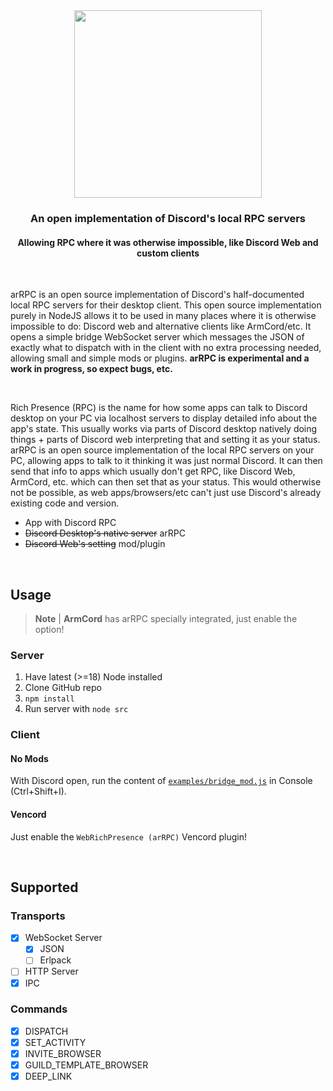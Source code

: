<div align="center">
  <img src="https://user-images.githubusercontent.com/19228318/202900211-95e8474b-edbb-4048-ba0b-a581a6d57fc4.png" width=300>
  <h3>An open implementation of Discord's local RPC servers</h3>
  <h4>Allowing RPC where it was otherwise impossible, like Discord Web and custom clients</h4>
</div>

<br>

arRPC is an open source implementation of Discord's half-documented local RPC servers for their desktop client. This open source implementation purely in NodeJS allows it to be used in many places where it is otherwise impossible to do: Discord web and alternative clients like ArmCord/etc. It opens a simple bridge WebSocket server which messages the JSON of exactly what to dispatch with in the client with no extra processing needed, allowing small and simple mods or plugins. **arRPC is experimental and a work in progress, so expect bugs, etc.**

<br>

Rich Presence (RPC) is the name for how some apps can talk to Discord desktop on your PC via localhost servers to display detailed info about the app's state. This usually works via parts of Discord desktop natively doing things + parts of Discord web interpreting that and setting it as your status. arRPC is an open source implementation of the local RPC servers on your PC, allowing apps to talk to it thinking it was just normal Discord. It can then send that info to apps which usually don't get RPC, like Discord Web, ArmCord, etc. which can then set that as your status. This would otherwise not be possible, as web apps/browsers/etc can't just use Discord's already existing code and version.

- App with Discord RPC
- ~~Discord Desktop's native server~~ arRPC
- ~~Discord Web's setting~~ mod/plugin

<br>

## Usage

> **Note** |
> **ArmCord** has arRPC specially integrated, just enable the option!

### Server
1. Have latest (>=18) Node installed
2. Clone GitHub repo
3. `npm install`
4. Run server with `node src`

### Client

#### No Mods
With Discord open, run the content of [`examples/bridge_mod.js`](examples/bridge_mod.js) in Console (Ctrl+Shift+I).

#### Vencord
Just enable the `WebRichPresence (arRPC)` Vencord plugin!

<br>

## Supported

### Transports
- [X] WebSocket Server
  - [X] JSON
  - [ ] Erlpack
- [ ] HTTP Server
- [X] IPC

### Commands
- [X] DISPATCH
- [X] SET_ACTIVITY
- [X] INVITE_BROWSER
- [X] GUILD_TEMPLATE_BROWSER
- [X] DEEP_LINK